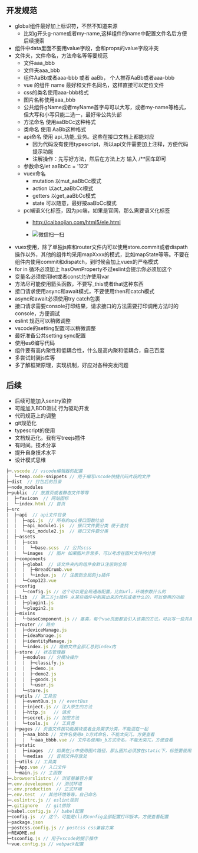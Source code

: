 ## 开发规范
* global组件最好加上标识符，不然不知道来源 
    * 比如g开头g-name或者my-name,这样组件的name中配置文件名后方便后续搜索
* 组件中data里面不要用value字段，会和props的value字段冲突
* 文件夹，文件命名，方法命名等等要规范
    * 文件aaa_bbb
    * 文件夹aaa_bbb
    * 组件AaBb或者aaa-bbb 或者 aaBb， 个人推荐AaBb或者aaa-bbb
    * vue 的组件 name 最好和文件名同名，这样直接可以定位文件
    * css的类名使用aaa-bbb格式
    * 图片名称使用aaa_bbb
    * 公共组件gName或者myName首字母可以大写，或者my-name等格式，但大写和小写只能二选一，最好带公共头部
    * 方法命名 使用aaBbCc这种格式
    * 类命名 使用 AaBb这种格式
    * api命名 使用 api_功能_业务。这些在接口文档上都能对应
        * 因为代码没有使用typescript，所以api文件需要加上注释，方便代码提示功能
        * 注解操作：先写好方法，然后在方法上方 输入 /**回车即可
    * 参数命名let aaBbCc = '123'
    * vuex命名 
        * mutation 以mut_aaBbCc模式
        * action 以act_aaBbCc模式
        * getters 以get_aaBbCc模式
        * state 可以随意，最好按aaBbCc模式
    * pc端语义化标签，因为pc端，如果是官网，那么需要语义化标签
        * http://caibaojian.com/html5/ele.html

        * ![微信扫一扫](https://sfflive-1304103866.cos.ap-guangzhou.myqcloud.com/image/ZZX001.png)
* vuex使用，除了单独js库和router文件内可以使用store.commit或者dispath操作以外，其他的组件均采用mapXxxx的模式，比如mapState等等。不要在组件内使用commit和dispatch，到时候会加上vuex的严格模式
* for in 循环必须加上 hasOwnProperty不过eslint会提示你必须加这个
* 变量名必须使用let或者const允许使用var
* 方法尽可能使用箭头函数，不要写_this或者that这种东西
* 接口请求使用async和await模式，不要使用then和catch模式
* async和await必须使用try catch包裹
* 接口请求需要console打印结果，请求接口的方法需要打印调用方法时的console，方便调试
* eslint 规范可以稍微调整
* vscode的setting配置可以稍微调整
* 最好准备公共setting sync配置
* 使用es6编写代码
* 组件要有高内聚性和低耦合性，什么是高内聚和低耦合，自己百度
* 多尝试封装js库等
* 多了解框架原理，实现机制，好应对各种突发问题

## 后续
* 后续可能加入sentry监控
* 可能加入BDD测试 行为驱动开发
* 代码规范上的调整
* git规范化
* typescript的使用
* 文档规范化。我有写treejs插件
* 有时间。技术分享
* 提升自身技术水平
* 设计模式思维



```javascript
├─.vscode // vscode编辑器的配置
|  └─temp.code-snippets // 用于编写vscode快捷代码片段的文件
├─dist  // 打包后的目录
├─node_modules
├─public  // 放首页或者静态文件等等
|  ├─favicon  // 网站图标
|  └─index.html // 首页
├─src
|  ├─api  // api文件目录
|  |  ├─api.js  // 所有的api接口函数吐出
|  |  ├─api_module1.js  // 接口文件要分类 便于查找
|  |  └─api_module2.js  // 接口文件要分类
|  ├─assets
|  |  ├─scss
|  |  |  └─base.scss  // 公共scss
|  |  └─images  // 图片 如果图片非常多，可以考虑在图片文件内分类
|  ├─components
|  |  ├─global  // 该文件夹内的组件会默认注册到全局
|  |  |  ├─BreadCrumb.vue
|  |  |  └─index.js  // 注册到全局的js插件
|  |  └─Comp123.vue
|  ├─config
|  |  └─config.js // 这个可以是全局通用配置，比如url，环境参数什么的
|  ├─lib  // 第三方js插件 从某些插件中剥离出来的代码或者什么的，可以使用的功能
|  |  ├─plugin1.js 
|  |  └─plugin2.js 
|  ├─mixins
|  |  └─baseComponent.js // 基类，每个vue页面都会引入该类的方法，可以写一些共用的方法到里面
|  ├─router // 路由
|  |  ├─deviceManage.js
|  |  ├─ideaManage.js
|  |  ├─identityManage.js
|  |  └─index.js // 路由文件全部汇总到index内
|  ├─store // 状态管理器
|  |  ├─modules // 分模块操作
|  |  |  ├─classify.js
|  |  |  ├─demo.js
|  |  |  ├─demo2.js
|  |  |  ├─goods.js
|  |  |  └─user.js
|  |  └─store.js
|  ├─utils // 工具包
|  |  ├─eventBus.js // eventBus
|  |  ├─inject.js // 注入原生的方法
|  |  ├─http.js   // 请求
|  |  ├─secret.js // 加密方法
|  |  └─tools.js  // 工具类
|  ├─pages // 页面文件按功能模块或者业务需求分类，不能混在一起
|  |  ├─aaa_bbbb // 文件名使用a_b方式命名，不能太突兀，方便查看
|  |  |  └─aaa_bbbb.vue // 文件名使用a_b方式命名，不能太突兀，方便查看
|  ├─static
|  |  ├─images  // 如果在js中使用图片路径，那么图片必须放在static下，标签要使用image而不是img，图片并不会被压缩成base64
|  |  └─medias  // 音频文件存放处
|  ├─utils // 工具类
|  ├─App.vue // 入口文件
|  └─main.js // 主函数 
├─.browserslistrc // 浏览器兼容方案
├─.env.development // 测试环境
├─.env.production  // 正式环境
├─.env.test  // 其他环境等等，自己命名
├─.eslintrc.js // eslint规则
├─.gitignore   // git排除
├─babel.config.js // babel配置
├─config.js  // 这个，可能是cli的config全部配置打印版本。方便查看配置
├─package.json
├─postcss.config.js // postcss css兼容方案
├─README.md
├─tsconfig.js // 用于vscode的提示操作
└─vue.config.js // webpack配置
```
